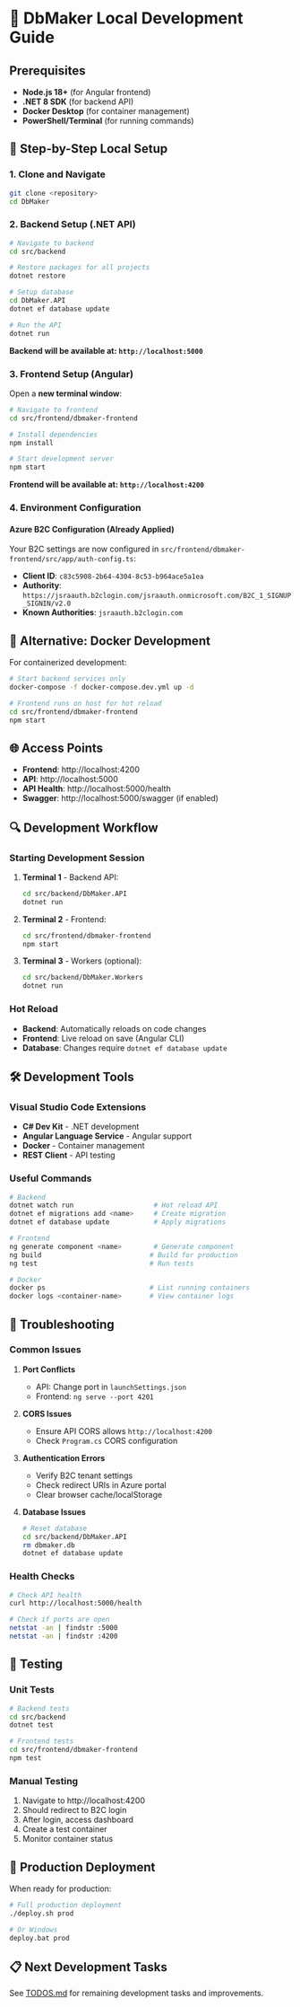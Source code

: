 # 🚀 DbMaker Local Development Guide

## Prerequisites

- **Node.js 18+** (for Angular frontend)
- **.NET 8 SDK** (for backend API)
- **Docker Desktop** (for container management)
- **PowerShell/Terminal** (for running commands)

## 🔧 Step-by-Step Local Setup

### 1. Clone and Navigate

```bash
git clone <repository>
cd DbMaker
```

### 2. Backend Setup (.NET API)

```bash
# Navigate to backend
cd src/backend

# Restore packages for all projects
dotnet restore

# Setup database
cd DbMaker.API
dotnet ef database update

# Run the API
dotnet run
```

**Backend will be available at: `http://localhost:5000`**

### 3. Frontend Setup (Angular)

Open a **new terminal window**:

```bash
# Navigate to frontend
cd src/frontend/dbmaker-frontend

# Install dependencies
npm install

# Start development server
npm start
```

**Frontend will be available at: `http://localhost:4200`**

### 4. Environment Configuration

#### Azure B2C Configuration (Already Applied)
Your B2C settings are now configured in `src/frontend/dbmaker-frontend/src/app/auth-config.ts`:

- **Client ID**: `c83c5908-2b64-4304-8c53-b964ace5a1ea`
- **Authority**: `https://jsraauth.b2clogin.com/jsraauth.onmicrosoft.com/B2C_1_SIGNUP_SIGNIN/v2.0`
- **Known Authorities**: `jsraauth.b2clogin.com`

## 🐳 Alternative: Docker Development

For containerized development:

```bash
# Start backend services only
docker-compose -f docker-compose.dev.yml up -d

# Frontend runs on host for hot reload
cd src/frontend/dbmaker-frontend
npm start
```

## 🌐 Access Points

- **Frontend**: http://localhost:4200
- **API**: http://localhost:5000
- **API Health**: http://localhost:5000/health
- **Swagger**: http://localhost:5000/swagger (if enabled)

## 🔍 Development Workflow

### Starting Development Session

1. **Terminal 1** - Backend API:
   ```bash
   cd src/backend/DbMaker.API
   dotnet run
   ```

2. **Terminal 2** - Frontend:
   ```bash
   cd src/frontend/dbmaker-frontend
   npm start
   ```

3. **Terminal 3** - Workers (optional):
   ```bash
   cd src/backend/DbMaker.Workers
   dotnet run
   ```

### Hot Reload

- **Backend**: Automatically reloads on code changes
- **Frontend**: Live reload on save (Angular CLI)
- **Database**: Changes require `dotnet ef database update`

## 🛠️ Development Tools

### Visual Studio Code Extensions
- **C# Dev Kit** - .NET development
- **Angular Language Service** - Angular support
- **Docker** - Container management
- **REST Client** - API testing

### Useful Commands

```bash
# Backend
dotnet watch run                    # Hot reload API
dotnet ef migrations add <name>     # Create migration
dotnet ef database update           # Apply migrations

# Frontend
ng generate component <name>        # Generate component
ng build                           # Build for production
ng test                            # Run tests

# Docker
docker ps                          # List running containers
docker logs <container-name>       # View container logs
```

## 🔧 Troubleshooting

### Common Issues

1. **Port Conflicts**
   - API: Change port in `launchSettings.json`
   - Frontend: `ng serve --port 4201`

2. **CORS Issues**
   - Ensure API CORS allows `http://localhost:4200`
   - Check `Program.cs` CORS configuration

3. **Authentication Errors**
   - Verify B2C tenant settings
   - Check redirect URIs in Azure portal
   - Clear browser cache/localStorage

4. **Database Issues**
   ```bash
   # Reset database
   cd src/backend/DbMaker.API
   rm dbmaker.db
   dotnet ef database update
   ```

### Health Checks

```bash
# Check API health
curl http://localhost:5000/health

# Check if ports are open
netstat -an | findstr :5000
netstat -an | findstr :4200
```

## 📝 Testing

### Unit Tests
```bash
# Backend tests
cd src/backend
dotnet test

# Frontend tests
cd src/frontend/dbmaker-frontend
npm test
```

### Manual Testing
1. Navigate to http://localhost:4200
2. Should redirect to B2C login
3. After login, access dashboard
4. Create a test container
5. Monitor container status

## 🚀 Production Deployment

When ready for production:

```bash
# Full production deployment
./deploy.sh prod

# Or Windows
deploy.bat prod
```

## 📋 Next Development Tasks

See [TODOS.md](TODOS.md) for remaining development tasks and improvements.
